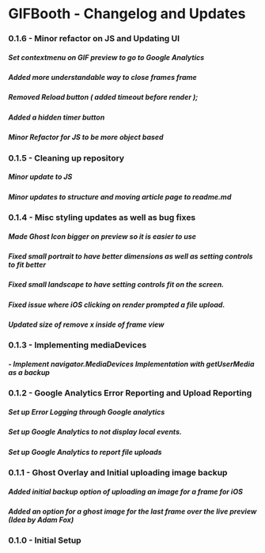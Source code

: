 # GIFBooth - Changelog and Updates

### 0.1.6 - Minor refactor on JS and Updating UI

##### Set contextmenu on GIF preview to go to Google Analytics
##### Added more understandable way to close frames frame
##### Removed Reload button ( added timeout before render );
##### Added a hidden timer button
##### Minor Refactor for JS to be more object based

### 0.1.5 - Cleaning up repository

##### Minor update to JS
##### Minor updates to structure and moving article page to readme.md

### 0.1.4 - Misc styling updates as well as bug fixes

##### Made Ghost Icon bigger on preview so it is easier to use
##### Fixed small portrait to have better dimensions as well as setting controls to fit better
##### Fixed small landscape to have setting controls fit on the screen.
##### Fixed issue where iOS clicking on render prompted a file upload.
##### Updated size of remove x inside of frame view

### 0.1.3 - Implementing mediaDevices

##### - Implement navigator.MediaDevices Implementation with getUserMedia as a backup

### 0.1.2 - Google Analytics Error Reporting and Upload Reporting

##### Set up Error Logging through Google analytics
##### Set up Google Analytics to not display local events.
##### Set up Google Analytics to report file uploads

### 0.1.1 - Ghost Overlay and Initial uploading image backup

##### Added initial backup option of uploading an image for a frame for iOS
##### Added an option for a ghost image for the last frame over the live preview (Idea by Adam Fox)

### 0.1.0 - Initial Setup
